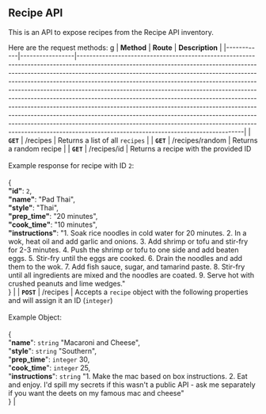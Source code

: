 ## Recipe API

This is an API to expose recipes from the Recipe API inventory.

Here are the request methods:
g
| **Method** | **Route**       | **Description**                                                                                                                                                                                                                                                                                                                                                                                                                                                                                                                                                                                                                                                                                                                                                                  |
|------------|-----------------|----------------------------------------------------------------------------------------------------------------------------------------------------------------------------------------------------------------------------------------------------------------------------------------------------------------------------------------------------------------------------------------------------------------------------------------------------------------------------------------------------------------------------------------------------------------------------------------------------------------------------------------------------------------------------------------------------------------------------------------------------------------------------------|
| **`GET`**  | /recipes        | Returns a list of all `recipes`                                                                                                                                                                                                                                                                                                                                                                                                                                                                                                                                                                                                                                                                                                                                                  |
| **`GET`**  | /recipes/random | Returns a random recipe                                                                                                                                                                                                                                                                                                                                                                                                                                                                                                                                                                                                                                                                                                                                                          |
| **`GET`**  | /recipes/id     | Returns a recipe with the provided ID<br><br>Example response for recipe with ID `2`: <br><br>{<br>    **"id"**: `2`,<br>    **"name"**: "Pad Thai",<br>    **"style"**: "Thai",<br>    **"prep_time"**: "20 minutes",<br>    **"cook_time"**: "10 minutes",<br>    **"instructions"**: "1. Soak rice noodles in cold water for 20 minutes. 2. In a wok, heat oil and add garlic and onions. 3. Add shrimp or tofu and stir-fry for 2-3 minutes. 4. Push the shrimp or tofu to one side and add beaten eggs. 5. Stir-fry until the eggs are cooked. 6. Drain the noodles and add them to the wok. 7. Add fish sauce, sugar, and tamarind paste. 8. Stir-fry until all ingredients are mixed and the noodles are coated. 9. Serve hot with crushed peanuts and lime wedges."<br>} |
| **`POST`** | /recipes        | Accepts a `recipe` object with the following properties and will assign it an ID (`integer`)<br><br>Example Object:<br><br>{<br>    "**name**": `string` "Macaroni and Cheese",<br>    "**style**": `string` "Southern",<br>    "**prep_time**": `integer` 30,<br>    "**cook_time**": `integer` 25,<br>    "**instructions**": `string` "1. Make the mac based on box instructions. 2. Eat and enjoy. I'd spill my secrets if this wasn't a public API - ask me separately if you want the deets on my famous mac and cheese"<br>}                                                                                                                                                                                                                                              |